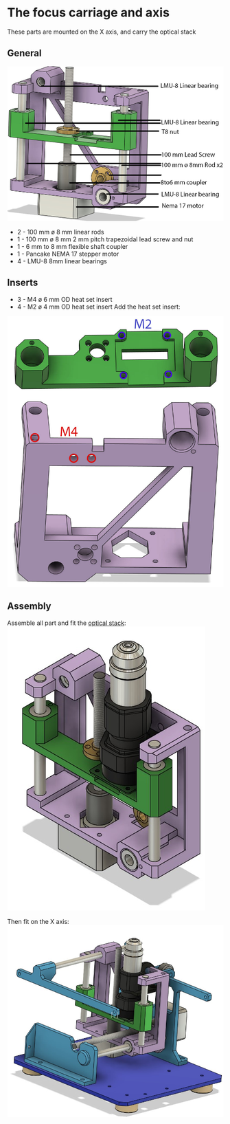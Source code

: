 # The focus carriage and axis

These parts are mounted on the X axis, and carry the optical stack

## General

![General view](img/general.jpg)

* 2 - 100 mm ø 8 mm linear rods
* 1 - 100 mm ø 8 mm 2 mm pitch trapezoidal lead screw and nut
* 1 - 6 mm to 8 mm flexible shaft coupler
* 1 - Pancake NEMA 17 stepper motor
* 4 - LMU-8 8mm linear bearings

## Inserts

* 3 - M4 ø 6 mm OD heat set insert
* 4 - M2 ø 4 mm OD heat set insert
Add the heat set insert:

![Heat set inserts](img/inserts.jpg)

## Assembly

Assemble all part and fit the [optical stack](../../optical_stack/readme.md):
![Add optical stack](img/add_optical_stack.jpg)

Then fit on the X axis:
![Add on X axis](img/add_on_X.jpg)
